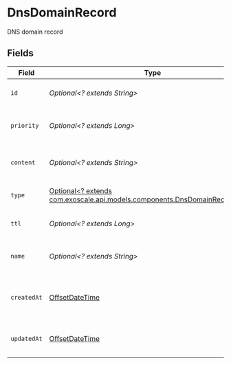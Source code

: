 # DnsDomainRecord

DNS domain record


## Fields

| Field                                                                                                                        | Type                                                                                                                         | Required                                                                                                                     | Description                                                                                                                  |
| ---------------------------------------------------------------------------------------------------------------------------- | ---------------------------------------------------------------------------------------------------------------------------- | ---------------------------------------------------------------------------------------------------------------------------- | ---------------------------------------------------------------------------------------------------------------------------- |
| `id`                                                                                                                         | *Optional<? extends String>*                                                                                                 | :heavy_minus_sign:                                                                                                           | DNS domain record ID                                                                                                         |
| `priority`                                                                                                                   | *Optional<? extends Long>*                                                                                                   | :heavy_minus_sign:                                                                                                           | DNS domain record priority                                                                                                   |
| `content`                                                                                                                    | *Optional<? extends String>*                                                                                                 | :heavy_minus_sign:                                                                                                           | DNS domain record content                                                                                                    |
| `type`                                                                                                                       | [Optional<? extends com.exoscale.api.models.components.DnsDomainRecordType>](../../models/components/DnsDomainRecordType.md) | :heavy_minus_sign:                                                                                                           | DNS domain record type                                                                                                       |
| `ttl`                                                                                                                        | *Optional<? extends Long>*                                                                                                   | :heavy_minus_sign:                                                                                                           | DNS domain record TTL                                                                                                        |
| `name`                                                                                                                       | *Optional<? extends String>*                                                                                                 | :heavy_minus_sign:                                                                                                           | DNS domain record name                                                                                                       |
| `createdAt`                                                                                                                  | [OffsetDateTime](https://docs.oracle.com/javase/8/docs/api/java/time/OffsetDateTime.html)                                    | :heavy_minus_sign:                                                                                                           | DNS domain record creation date                                                                                              |
| `updatedAt`                                                                                                                  | [OffsetDateTime](https://docs.oracle.com/javase/8/docs/api/java/time/OffsetDateTime.html)                                    | :heavy_minus_sign:                                                                                                           | DNS domain record update date                                                                                                |
